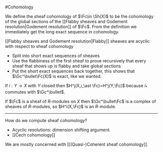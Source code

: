 #Cohomology 

We define the sheaf cohomology of $\Fc\in \Sh(X)$ to be the cohomology of the global sections of the [[Flabby sheaves and Godement resolution|Godement resolution]] of $\Fc$.
From the definition we immediately get the long exact sequence in cohomology.

[[Flabby sheaves and Godement resolution|Flabby]] sheaves are acyclic with respect to sheaf cohomology
- Split into short exact sequences of sheaves
- Use the flabbiness of the first sheaf to prove recursively that every sheaf that shows up is flabby and take global sections
- Put the short exact sequences back together, this shows that $\Gc^\bullet\Fc(X)$ is exact, like we wanted.

If $i:Y\to X$ with $Y$ closed then $H^j(X,i_\ast \Fc)=H^j(Y,\Fc)$ because $i_\ast$ commutes with $\Gc^\bullet$.

If $\Fc$ is a sheaf of $R$-modules on $X$ then $\Gc^\bullet\Fc$ is a complex of sheaves of $R$-modules, so $H^i(X,\Fc)$ is an $R$-module.
***

How do we compute sheaf cohomology?
- Acyclic resolutions: dimension shifting argument.
- [[Čech cohomology]]

We are mostly concerned with [[(Quasi-)Coherent sheaf cohomology]].

